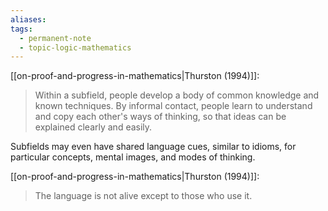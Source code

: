 ```yaml
---
aliases: 
tags:
  - permanent-note
  - topic-logic-mathematics
---
```

[[on-proof-and-progress-in-mathematics|Thurston (1994)]]:
> Within a subfield, people develop a body of common knowledge and known techniques. By informal contact, people learn to understand and copy each other's ways of thinking, so that ideas can be explained clearly and easily.

Subfields may even have shared language cues, similar to idioms, for particular concepts, mental images, and modes of thinking. 

[[on-proof-and-progress-in-mathematics|Thurston (1994)]]:
> The language is not alive except to those who use it.